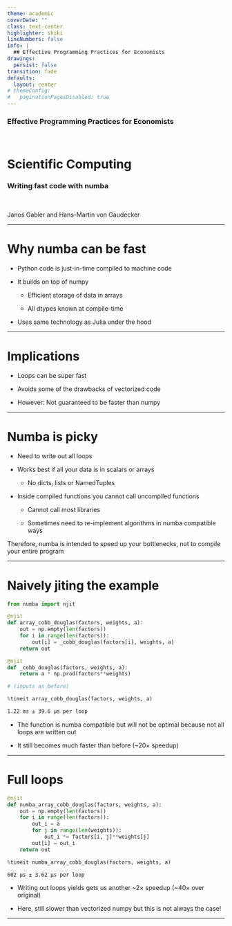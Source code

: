 ```yaml
---
theme: academic
coverDate: ""
class: text-center
highlighter: shiki
lineNumbers: false
info: |
  ## Effective Programming Practices for Economists
drawings:
  persist: false
transition: fade
defaults:
  layout: center
# themeConfig:
#   paginationPagesDisabled: true
---
```


### Effective Programming Practices for Economists

<br/>

# Scientific Computing

### Writing fast code with numba

<br/>

Janoś Gabler and Hans-Martin von Gaudecker

---

# Why numba can be fast

- Python code is just-in-time compiled to machine code

- It builds on top of numpy

  - Efficient storage of data in arrays

  - All dtypes known at compile-time

- Uses same technology as Julia under the hood

---

# Implications

- Loops can be super fast

- Avoids some of the drawbacks of vectorized code

- However: Not guaranteed to be faster than numpy

---

# Numba is picky

- Need to write out all loops

- Works best if all your data is in scalars or arrays

  - No dicts, lists or NamedTuples

- Inside compiled functions you cannot call uncompiled functions

  - Cannot call most libraries

  - Sometimes need to re-implement algorithms in numba compatible ways

Therefore, numba is intended to speed up your bottlenecks, not to compile your entire
program

---

# Naively jiting the example

<div class="flex gap-4">
<div>

```python
from numba import njit

@njit
def array_cobb_douglas(factors, weights, a):
    out = np.empty(len(factors))
    for i in range(len(factors)):
        out[i] = _cobb_douglas(factors[i], weights, a)
    return out

@njit
def _cobb_douglas(factors, weights, a):
    return a * np.prod(factors**weights)

# (inputs as before)

%timeit array_cobb_douglas(factors, weights, a)
```

```txt
1.22 ms ± 39.6 µs per loop
```

</div>
<div>

- The function is numba compatible but will not be optimal because not all loops are written out

- It still becomes much faster than before (~20× speedup)

</div>
</div>

---

# Full loops

<div class="flex gap-4">
<div>

```python
@njit
def numba_array_cobb_douglas(factors, weights, a):
    out = np.empty(len(factors))
    for i in range(len(factors)):
        out_i = a
        for j in range(len(weights)):
            out_i *= factors[i, j]**weights[j]
        out[i] = out_i
    return out

%timeit numba_array_cobb_douglas(factors, weights, a)
```

```txt
602 µs ± 3.62 µs per loop
```

</div>
<div>

- Writing out loops yields gets us another ~2× speedup (~40× over original)

- Here, still slower than vectorized numpy but this is not always the case!

</div>
</div>

---
